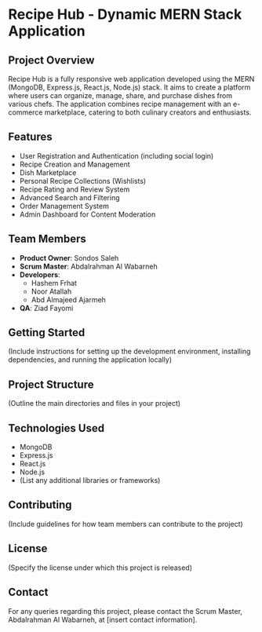 # Recipe Hub - Dynamic MERN Stack Application

## Project Overview

Recipe Hub is a fully responsive web application developed using the MERN (MongoDB, Express.js, React.js, Node.js) stack. It aims to create a platform where users can organize, manage, share, and purchase dishes from various chefs. The application combines recipe management with an e-commerce marketplace, catering to both culinary creators and enthusiasts.

## Features

- User Registration and Authentication (including social login)
- Recipe Creation and Management
- Dish Marketplace
- Personal Recipe Collections (Wishlists)
- Recipe Rating and Review System
- Advanced Search and Filtering
- Order Management System
- Admin Dashboard for Content Moderation

## Team Members

- **Product Owner**: Sondos Saleh
- **Scrum Master**: Abdalrahman Al Wabarneh
- **Developers**:
  - Hashem Frhat
  - Noor Atallah
  - Abd Almajeed Ajarmeh
- **QA**: Ziad Fayomi

## Getting Started

(Include instructions for setting up the development environment, installing dependencies, and running the application locally)

## Project Structure

(Outline the main directories and files in your project)

## Technologies Used

- MongoDB
- Express.js
- React.js
- Node.js
- (List any additional libraries or frameworks)

## Contributing

(Include guidelines for how team members can contribute to the project)

## License

(Specify the license under which this project is released)

## Contact

For any queries regarding this project, please contact the Scrum Master, Abdalrahman Al Wabarneh, at [insert contact information].
